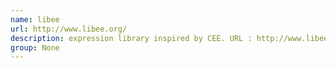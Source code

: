 ```yaml
---
name: libee
url: http://www.libee.org/
description: expression library inspired by CEE. URL : http://www.libee.org/ Groups : None
group: None
---
```

